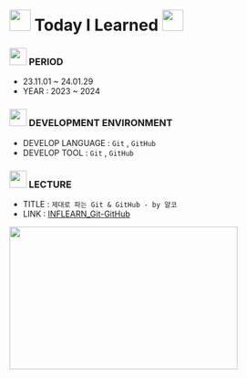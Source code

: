  # <img src = "https://cdn-icons-png.flaticon.com/128/4869/4869749.png" width = "37" height = "37"> Today I Learned <img src = "https://cdn-icons-png.flaticon.com/128/4869/4869749.png" width = "37" height = "37" >

### <img src = "https://cdn-icons-png.flaticon.com/128/4341/4341050.png" width = "30" height = "30" > PERIOD 
- 23.11.01 ~ 24.01.29
- YEAR : 2023 ~ 2024

### <img src = "https://cdn-icons-png.flaticon.com/128/4341/4341102.png" width = "30" height = "30"> DEVELOPMENT ENVIRONMENT
- DEVELOP LANGUAGE :  ` Git ` , ` GitHub `
- DEVELOP TOOL : ` Git ` ,  ` GitHub ` 

### <img src = "https://cdn-icons-png.flaticon.com/128/4341/4341053.png" width = "30" heigth = "30"> LECTURE
- TITLE : ` 제대로 파는 Git & GitHub - by 얄코 `
- LINK : [INFLEARN_Git-GitHub](https://bit.ly/INFLEARN_Git-GitHub)

<img src = "https://github.com/euphoria-lucy/TIL-Git-GitHub/assets/113699085/7ab680bc-8411-48b0-9ef7-3b00fc3f9e1f" width = "400" height = "250">
